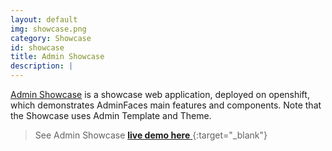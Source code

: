 ```yaml
---
layout: default
img: showcase.png
category: Showcase
id: showcase
title: Admin Showcase
description: |
---
```


[Admin Showcase](https://github.com/adminfaces/admin-showcase) is a showcase web application, deployed on openshift, which demonstrates AdminFaces main features and components. Note that the Showcase uses Admin Template and Theme.

> See Admin Showcase [**live demo here** <i class="fa fa-share"></i>](http://admin-showcase-admin.1d35.starter-us-east-1.openshiftapps.com/showcase/){:target="_blank"}

